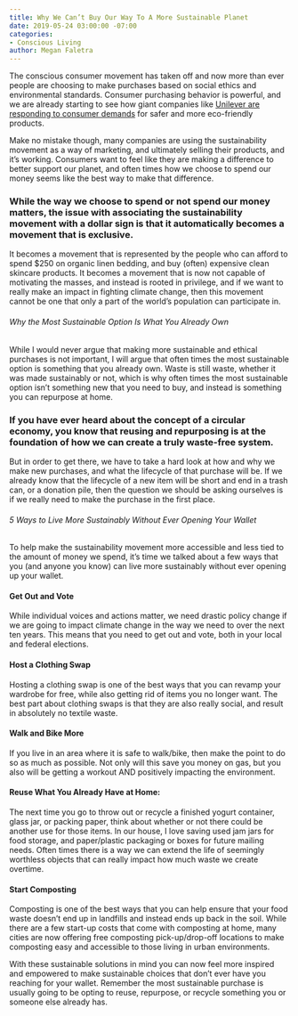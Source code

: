 ```yaml
---
title: Why We Can’t Buy Our Way To A More Sustainable Planet
date: 2019-05-24 03:00:00 -07:00
categories:
- Conscious Living
author: Megan Faletra
---
```


The conscious consumer movement has taken off and now more than ever people are choosing to make purchases based on social ethics and environmental standards. Consumer purchasing behavior is powerful, and we are already starting to see how giant companies like [Unilever are responding to consumer demands](https://www.unilever.com/news/news-and-features/Feature-article/2019/we-are-introducing-reusable-refillable-packaging-to-help-cut-waste.html) for safer and more eco-friendly products. 

Make no mistake though, many companies are using the sustainability movement as a way of marketing, and ultimately selling their products, and it’s working. Consumers want to feel like they are making a difference to better support our planet, and often times how we choose to spend our money seems like the best way to make that difference. 

### While the way we choose to spend or not spend our money matters, the issue with associating the sustainability movement with a dollar sign is that it automatically becomes a movement that is exclusive. 

It becomes a movement that is represented by the people who can afford to spend $250 on organic linen bedding, and buy (often) expensive clean skincare products. It becomes a movement that is now not capable of motivating the masses, and instead is rooted in privilege, and if we want to really make an impact in fighting climate change, then this movement cannot be one that only a part of the world’s population can participate in.

###### Why the Most Sustainable Option Is What You Already Own

While I would never argue that making more sustainable and ethical purchases is not important, I will argue that often times the most sustainable option is something that you already own. Waste is still waste, whether it was made sustainably or not, which is why often times the most sustainable option isn’t something new that you need to buy, and instead is something you can repurpose at home.

### If you have ever heard about the concept of a circular economy, you know that reusing and repurposing is at the foundation of how we can create a truly waste-free system. 

But in order to get there, we have to take a hard look at how and why we make new purchases, and what the lifecycle of that purchase will be. If we already know that the lifecycle of a new item will be short and end in a trash can, or a donation pile, then the question we should be asking ourselves is if we really need to make the purchase in the first place. 

###### 5 Ways to Live More Sustainably Without Ever Opening Your Wallet

To help make the sustainability movement more accessible and less tied to the amount of money we spend, it’s time we talked about a few ways that you (and anyone you know) can live more sustainably without ever opening up your wallet. 

#### Get Out and Vote

While individual voices and actions matter, we need drastic policy change if we are going to impact climate change in the way we need to over the next ten years. This means that you need to get out and vote, both in your local and federal elections.  

#### Host a Clothing Swap

Hosting a clothing swap is one of the best ways that you can revamp your wardrobe for free, while also getting rid of items you no longer want. The best part about clothing swaps is that they are also really social, and result in absolutely no textile waste.

#### Walk and Bike More 

If you live in an area where it is safe to walk/bike, then make the point to do so as much as possible. Not only will this save you money on gas, but you also will be getting a workout AND positively impacting the environment. 

#### Reuse What You Already Have at Home: 

The next time you go to throw out or recycle a finished yogurt container, glass jar, or packing paper, think about whether or not there could be another use for those items. In our house, I love saving used jam jars for food storage, and paper/plastic packaging or boxes for future mailing needs. Often times there is a way we can extend the life of seemingly worthless objects that can really impact how much waste we create overtime.   

#### Start Composting

Composting is one of the best ways that you can help ensure that your food waste doesn’t end up in landfills and instead ends up back in the soil. While there are a few start-up costs that come with composting at home, many cities are now offering free composting pick-up/drop-off locations to make composting easy and accessible to those living in urban environments.

With these sustainable solutions in mind you can now feel more inspired and empowered to make sustainable choices that don’t ever have you reaching for your wallet. Remember the most sustainable purchase is usually going to be opting to reuse, repurpose, or recycle something you or someone else already has.